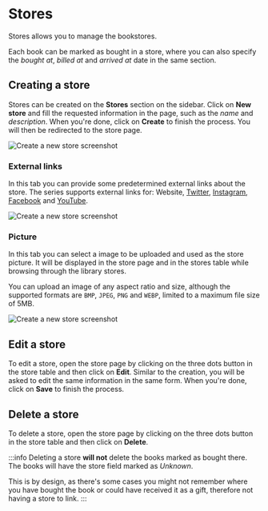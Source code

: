 # Stores

Stores allows you to manage the bookstores.

Each book can be marked as bought in a store, where you can
also specify the _bought at_, _billed at_ and _arrived at_ date
in the same section.

## Creating a store

Stores can be created on the **Stores** section on the sidebar.
Click on **New store** and fill the requested information in the
page, such as the _name_ and _description_. When you're done,
click on **Create** to finish the process. You will then be redirected
to the store page.

![Create a new store screenshot](/images/create-a-new-store-metadata.png "Store metadata tab.")

### External links

In this tab you can provide some predetermined external links about the
store. The series supports external links for: Website,
[Twitter], [Instagram], [Facebook] and [YouTube].

![Create a new store screenshot](/images/create-a-new-store-external-links.png "Store external links tab.")

[Twitter]: https://twitter.com
[Instagram]: https://instagram.com
[Facebook]: https://facebook.com
[YouTube]: https://youtube.com

### Picture

In this tab you can select a image to be uploaded and used as the
store picture. It will be displayed in the store page and in the
stores table while browsing through the library stores.

You can upload an image of any aspect ratio and size, although
the supported formats are `BMP`, `JPEG`, `PNG` and `WEBP`,
limited to a maximum file size of 5MB.

![Create a new store screenshot](/images/create-a-new-store-picture.png "Store picture tab.")

## Edit a store

To edit a store, open the store page by clicking on the three dots
button in the store table and then click on **Edit**. Similar to
the creation, you will be asked to edit the same information in
the same form. When you're done, click on **Save** to finish the process.

## Delete a store

To delete a store, open the store page by clicking on the three
dots button in the store table and then click on **Delete**.

:::info
Deleting a store **will not** delete the books marked as bought there.
The books will have the store field marked as _Unknown_.

This is by design, as there's some cases you might not remember
where you have bought the book or could have received it as a gift,
therefore not having a store to link.
:::
